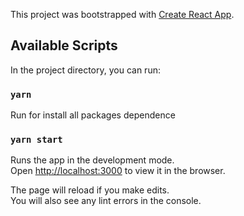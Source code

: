This project was bootstrapped with [Create React App](https://github.com/facebook/create-react-app).

## Available Scripts

In the project directory, you can run:

### `yarn`

Run for install all packages dependence

### `yarn start`

Runs the app in the development mode.<br />
Open [http://localhost:3000](http://localhost:3000) to view it in the browser.

The page will reload if you make edits.<br />
You will also see any lint errors in the console.

